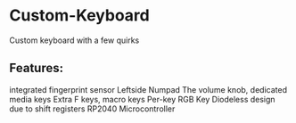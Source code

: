 # Custom-Keyboard
 Custom keyboard with a few quirks
 ## Features:
 integrated fingerprint sensor
 Leftside Numpad
 The volume knob, dedicated media keys
 Extra F keys, macro keys
 Per-key RGB Key
 Diodeless design due to shift registers
 RP2040 Microcontroller
